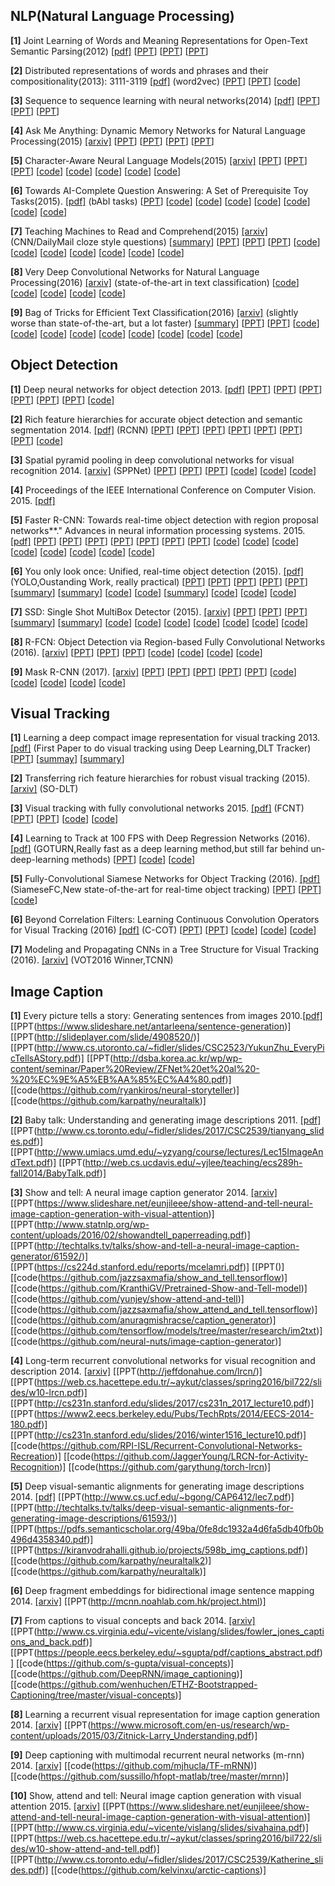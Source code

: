 **NLP(Natural Language Processing)**
----------------------------------

**[1]** Joint Learning of Words and Meaning Representations for Open-Text Semantic Parsing(2012) [[pdf]](https://www.hds.utc.fr/~bordesan/dokuwiki/lib/exe/fetch.php?id=en%3Apubli&cache=cache&media=en:bordes12aistats.pdf)
    [[PPT](https://www.slideshare.net/kushalarora11/nn-kb)] [[PPT](http://slideplayer.com/slide/5270778/)] [[PPT](https://cilvr.cs.nyu.edu/lib/exe/fetch.php?media=deeplearning:2015:dl-nyu-bordes.pdf)]
    
**[2]** Distributed representations of words and phrases and their compositionality(2013): 3111-3119 [[pdf]](http://papers.nips.cc/paper/5021-distributed-representations-of-words-and-phrases-and-their-compositionality.pdf) (word2vec)
   [[PPT](http://people.ee.duke.edu/~lcarin/ChunyuanLi4.17.2015.pdf)] [[PPT](http://www.coli.uni-saarland.de/courses/comsem-15/material/Slides_Yauhen.pdf)] [[code](https://github.com/deborausujono/word2vecpy)]
   
**[3]** Sequence to sequence learning with neural networks(2014) [[pdf]](http://papers.nips.cc/paper/5346-sequence-to-sequence-learning-with-neural-networks.pdf)
   [[PPT](http://www.phontron.com/slides/neubig14taiwa11.pdf)] [[PPT](https://www.slideshare.net/indicods/general-sequence-learning-with-recurrent-neural-networks-for-next-ml)] [[PPT](https://www.slideshare.net/quangntta/sequence-to-sequence-learning-with-neural-networks)]
   
**[4]** Ask Me Anything: Dynamic Memory Networks for Natural Language Processing(2015) [[arxiv]](https://arxiv.org/abs/1506.07285)
   [[PPT](http://www.thespermwhale.com/jaseweston/icml2016/)] [[PPT](http://on-demand.gputechconf.com/gtc/2016/presentation/s6861-stephen-merity-dynamic-memory-networks.pdf)] [[PPT](https://www.slideshare.net/carpedm20/deep-reasoning)] [[PPT](http://www.icassp2016.org/SP16_PlenaryDeng_Slides.pdf)]
   
**[5]** Character-Aware Neural Language Models(2015) [[arxiv]](https://arxiv.org/abs/1508.06615)
   [[PPT](https://people.csail.mit.edu/dsontag/papers/kim_etal_AAAI16_slides.pdf)] [[PPT](https://web.stanford.edu/class/cs224n/lectures/cs224n-2017-lecture13-highlight.pdf)] [[PPT](https://nlp.seas.harvard.edu/slides/aaai16.pdf)] [[code](https://github.com/carpedm20/lstm-char-cnn-tensorflow)] [[code](https://github.com/yoonkim/lstm-char-cnn)] [[code](https://github.com/jarfo/kchar)] [[code](https://github.com/jarfo/kchar)] [[code](https://github.com/dhyeon/character-aware-neural-language-models)]
   
**[6]** Towards AI-Complete Question Answering: A Set of Prerequisite Toy Tasks(2015). [[pdf]](https://arxiv.org/abs/1502.05698) (bAbI tasks) 
  [[PPT](http://www.thespermwhale.com/jaseweston/icml2016/icml2016-memnn-tutorial.pdf)] [[code](https://github.com/facebook/bAbI-tasks)] [[code](https://github.com/vinhkhuc/MemN2N-babi-python)] [[code](https://github.com/Smerity/keras_qa)] [[code](https://github.com/siddk/relation-network)] [[code](https://github.com/ishalyminov/babi_tools)] [[code](https://github.com/raviraju/NLP_QA_Project)] [[code]()] 
  
**[7]** Teaching Machines to Read and Comprehend(2015) [[arxiv]](https://arxiv.org/abs/1506.03340) (CNN/DailyMail cloze style questions) 
   [[summary](https://github.com/dennybritz/deeplearning-papernotes/blob/master/notes/teaching-machines-to-read-and-comprehend.md)] [[PPT](http://www.karlmoritz.com/publications)] [[PPT](http://lxmls.it.pt/2015/lxmls15.pdf)] [[PPT](http://egrefen.com/docs/HowMuchLinguistics2015.pdf)] [[code](https://github.com/thomasmesnard/DeepMind-Teaching-Machines-to-Read-and-Comprehend)] [[code](https://github.com/adbrebs/rnn_reader)] [[code](https://github.com/carpedm20/attentive-reader-tensorflow)] [[code](https://github.com/lhoang29/attentive-reader)] [[code](https://github.com/deepmind/rc-data)] [[code](https://github.com/soroushmehr/DeepMind-Teaching-Machines-to-Read-and-Comprehend?files=1)] [[code](https://github.com/KHN190/machine_compreh)]
   
**[8]** Very Deep Convolutional Networks for Natural Language Processing(2016) [[arxiv]](https://arxiv.org/abs/1606.01781) (state-of-the-art in text classification) [[code](https://github.com/lethienhoa/Very-Deep-Convolutional-Networks-for-Natural-Language-Processing)] [[code](https://github.com/geduo15/Very-Deep-Convolutional-Networks-for-Natural-Language-Processing-in-tensorflow)] [[code](https://github.com/geduo15/Very-Deep-Convolutional-Networks-for-Natural-Language-Processing-in-tensorflow/blob/master/Very-Deep-Convolutional-Networks-for-Text-Classification.ipynb)] [[code](https://github.com/hyperlex/vdcnn)] [[code](https://github.com/giacbrd/ShallowLearn)]
  
**[9]** Bag of Tricks for Efficient Text Classification(2016) [[arxiv]](https://arxiv.org/abs/1607.01759) (slightly worse than state-of-the-art, but a lot faster)
   [[summary](https://gist.github.com/shagunsodhani/432746f15889f7f4a798bf7f9ec4b7d8)] [[PPT](https://www.slideshare.net/lvcs_ucu/fasttext)] [[PPT](https://web.stanford.edu/class/cs224n/lectures/cs224n-2017-lecture5-highlight.pdf)] [[code](https://github.com/facebookresearch/fastText)] [[code](https://github.com/poliglot/fasttext)] [[code](https://github.com/vrasneur/FastRText)] [[code](https://github.com/brightmart/text_classification)] [[code](https://github.com/salestock/fastText.py)] [[code](https://github.com/kemaswill/fasttext_torch)] [[code](https://github.com/vinhkhuc/JFastText)] [[code](https://github.com/sjhddh/fastText)] [[code](https://github.com/giacbrd/ShallowLearn)]
  
**Object Detection**
----------------------

**[1]** Deep neural networks for object detection 2013. [[pdf]](http://papers.nips.cc/paper/5207-deep-neural-networks-for-object-detection.pdf) [[PPT](https://courses.cs.washington.edu/courses/cse590v/14au/cse590v_wk1_rcnn.pdf)] [[PPT](http://mmlab.ie.cuhk.edu.hk/resources/deep_learning/overview.pdf)] [[PPT](http://slazebni.cs.illinois.edu/spring17/lec07_detection.pdf)] [[PPT](http://www.isba2015.org/files/Deep_Learning_ISBA_2015.pdf)] [[PPT](https://cbmm.mit.edu/sites/default/files/documents/deep_neural_networks_tutorial.pdf)] [[PPT](https://github.com/gopala-kr/summary/blob/master/summaries/Week-4/Object%20Detection/lec6a.ppt)] [[code](https://github.com/Sapphirine/Object_Detection_With_Deep_Neural_Networks)]

**[2]** Rich feature hierarchies for accurate object detection and semantic segmentation 2014. [[pdf]](http://www.cv-foundation.org/openaccess/content_cvpr_2014/papers/Girshick_Rich_Feature_Hierarchies_2014_CVPR_paper.pdf) (RCNN) [[PPT](http://www.image-net.org/challenges/LSVRC/2013/slides/r-cnn-ilsvrc2013-workshop.pdf)] [[PPT](http://web.cs.ucdavis.edu/~yjlee/teaching/ecs289h-fall2014/CollinMcCarthy_RCNN.pdf)] [[PPT](http://slideplayer.com/slide/9209010/)] [[PPT](http://slideplayer.com/slide/1578290/)] [[PPT](https://github.com/gopala-kr/summary/blob/master/summaries/Week-4/Object%20Detection/Rich%20feature%20hierarchies%20for%20accurate%20object%20detection%20and%20semantic%20segmentation.pptx)] [[PPT](https://github.com/gopala-kr/summary/blob/master/summaries/Week-4/Object%20Detection/hossein_009_slides.pptx)] [[PPT](http://vision.cs.utexas.edu/381V-spring2016/slides/zheng-paper.pdf)] [[code](https://github.com/rbgirshick/rcnn)] 

**[3]** Spatial pyramid pooling in deep convolutional networks for visual recognition 2014. [[arxiv]](http://arxiv.org/pdf/1406.4729) (SPPNet) [[PPT](http://image-net.org/challenges/LSVRC/2014/slides/sppnet_ilsvrc2014.pdf)] [[PPT](https://github.com/gopala-kr/summary/blob/master/summaries/Week-4/Object%20Detection/Spatial%20Pyramid%20Pooling%20in%20Deep%20Convolutional%20Networks%20for%20Visual%20Recognition.pptx)] [[PPT](http://slideplayer.com/slide/5277459/)] [[code](https://github.com/ShaoqingRen/SPP_net)] [[code](https://github.com/yhenon/keras-spp)] [[code](http://codegists.com/code/tensorflow-spatial-pyramid-pooling/)] 

**[4]**  Proceedings of the IEEE International Conference on Computer Vision. 2015. [[pdf]](https://pdfs.semanticscholar.org/8f67/64a59f0d17081f2a2a9d06f4ed1cdea1a0ad.pdf)  

**[5]** Faster R-CNN: Towards real-time object detection with region proposal networks**." Advances in neural information processing systems. 2015. [[pdf]](http://papers.nips.cc/paper/5638-analysis-of-variational-bayesian-latent-dirichlet-allocation-weaker-sparsity-than-map.pdf) [[PPT](https://www.slideshare.net/xavigiro/faster-rcnn-towards-realtime-object-detection-with-region-proposal-networks)] [[PPT](https://pdfs.semanticscholar.org/b24f/1f7e922ff9790091426d36622f4f03f04059.pdf)] [[PPT](http://imatge-upc.github.io/telecombcn-2016-dlcv/slides/D3L4-objects.pdf)] [[PPT](https://github.com/gopala-kr/summary/blob/master/summaries/Week-4/Object%20Detection/rcnn_detection.pptx)] [[PPT](https://courses.engr.illinois.edu/ece420/sp2017/iccv2015_tutorial_convolutional_feature_maps_kaiminghe.pdf)] [[PPT](https://web.cs.hacettepe.edu.tr/~aykut/classes/spring2016/bil722/slides/w05-FasterR-CNN.pdf)] [[PPT](http://www.micc.unifi.it/bagdanov/pdfs/fast-rcnn-slides.pdf)] [[code](https://github.com/ShaoqingRen/faster_rcnn)] [[code](https://github.com/rbgirshick/py-faster-rcnn)] [[code](https://github.com/smallcorgi/Faster-RCNN_TF)] [[code](https://github.com/sridhar912/tsr-py-faster-rcnn)] [[code](https://github.com/yhenon/keras-frcnn)] [[code](https://github.com/longcw/faster_rcnn_pytorch)] [[code](https://github.com/endernewton/tf-faster-rcnn)] [[code](https://github.com/pengxj/action-faster-rcnn)]

**[6]** You only look once: Unified, real-time object detection (2015). [[pdf]](http://homes.cs.washington.edu/~ali/papers/YOLO.pdf) (YOLO,Oustanding Work, really practical) [[PPT](https://www.slideshare.net/xavigiro/you-only-look-once-unified-realtime-object-detection)] [[PPT](https://www.slideshare.net/TaegyunJeon1/pr12-you-only-look-once-yolo-unified-realtime-object-detection)] [[PPT](https://medium.com/towards-data-science/yolo-you-only-look-once-real-time-object-detection-explained-492dc9230006)] [[PPT](http://sglab.kaist.ac.kr/~sungeui/IR/Presentation/first_2016/%EA%B0%95%EB%AF%BC%EC%B2%A0.pdf)] [[PPT](https://github.com/gopala-kr/summary/blob/master/summaries/Week-4/Object%20Detection/Presentation%20on%2009_16_2016%20by%20wenchi.pptx)] [[summary](https://github.com/abhshkdz/papers/blob/master/reviews/you-only-look-once-unified-real-time-object-detection.md)] [[summary](https://github.com/pjreddie/darknet/wiki/YOLO:-Real-Time-Object-Detection)] [[code](https://github.com/leggedrobotics/darknet_ros)] [[code](https://github.com/frischzenger/yolo-windows)] [[summary](https://github.com/aleju/papers/blob/master/neural-nets/YOLO.md)] [[code](https://pjreddie.com/darknet/yolo/)] [[code](https://pjreddie.com/darknet/yolo/)] [[code](https://github.com/unsky/yolo-for-windows-v2)] 

**[7]** SSD: Single Shot MultiBox Detector (2015). [[arxiv]](http://arxiv.org/pdf/1512.02325) [[PPT](https://www.slideshare.net/xavigiro/ssd-single-shot-multibox-detector)] [[PPT](https://www.slideshare.net/nmhkahn/single-shot-multibox-detector)] [[PPT](https://medium.com/@ManishChablani/ssd-single-shot-multibox-detector-explained-38533c27f75f)]  [[summary](https://github.com/Lab41/attalos/wiki/SSD)] [[summary](https://github.com/intel/caffe/wiki/SSD:-Single-Shot-MultiBox-Detector)] [[code](https://github.com/weiliu89/caffe/tree/ssd)] [[code](https://github.com/balancap/SSD-Tensorflow)] [[code](https://github.com/zhreshold/mxnet-ssd)] [[code](https://github.com/amdegroot/ssd.pytorch)] [[code](https://github.com/perrying/ssd-torch7)] [[code](https://github.com/rykov8/ssd_keras)] [[code](https://github.com/mks0601/SSD-Single-Shot-MultiBox-Detector)] 

**[8]** R-FCN: Object Detection via
Region-based Fully Convolutional Networks (2016). [[arxiv]](https://arxiv.org/abs/1605.06409) [[PPT](https://www.robots.ox.ac.uk/~vgg/rg/slides/vgg_rg_16_feb_2017_rfcn.pdf)] [[PPT](https://handong1587.github.io/deep_learning/2015/10/09/object-detection.html)] [[PPT](http://people.ee.duke.edu/~lcarin/Kevin9.29.2017.pdf)]  [[code](https://github.com/daijifeng001/R-FCN)] [[code](https://github.com/YuwenXiong/py-R-FCN)] [[code](https://github.com/giorking/mx-rfcn)] [[code](https://github.com/PureDiors/pytorch_RFCN)]

**[9]** Mask R-CNN (2017). [[arxiv]](https://arxiv.org/abs/1703.06870) [[PPT]()] [[PPT]()] [[PPT]()] [[PPT]()] [[PPT]()] [[code](https://github.com/CharlesShang/FastMaskRCNN)] [[code](https://github.com/matterport/Mask_RCNN)] [[code](https://github.com/felixgwu/mask_rcnn_pytorch)] [[code](https://github.com/jasjeetIM/Mask-RCNN)]  [[code](https://github.com/TuSimple/mx-maskrcnn)]

**Visual Tracking**
----------------

**[1]** Learning a deep compact image representation for visual tracking 2013. [[pdf]](http://papers.nips.cc/paper/5192-learning-a-deep-compact-image-representation-for-visual-tracking.pdf) (First Paper to do visual tracking using Deep Learning,DLT Tracker)  [[PPT](http://mac.xmu.edu.cn/valse2017/ppt/APR/valse-2017-tracking_wy.pdf)] [[summay](https://github.com/handong1587/handong1587.github.io/blob/master/_posts/deep_learning/2015-10-09-tracking.md)] [[summary](https://github.com/foolwood/benchmark_results)]

**[2]** Transferring rich feature hierarchies for robust visual tracking (2015). [[arxiv]](http://arxiv.org/pdf/1501.04587) (SO-DLT) 

**[3]** Visual tracking with fully convolutional networks 2015. [[pdf]](http://www.cv-foundation.org/openaccess/content_iccv_2015/papers/Wang_Visual_Tracking_With_ICCV_2015_paper.pdf) (FCNT) [[PPT](http://cvlab.postech.ac.kr/~bhhan/class/cse703r_2016s/csed703r_lecture6.pdf)] [[PPT](https://www.camdemy.com/media/22088)]  [[code](https://github.com/torrvision/siamfc-tf)] [[code](https://github.com/scott89/FCNT)]

**[4]** Learning to Track at 100 FPS with Deep Regression Networks (2016). [[pdf]](http://arxiv.org/pdf/1604.01802) (GOTURN,Really fast as a deep learning method,but still far behind un-deep-learning methods) [[PPT](http://16623.courses.cs.cmu.edu/slides/Lecture_17.pdf)]  [[code](https://github.com/autocyz/concise-GOTURN)] [[code](https://github.com/davheld/GOTURN)]

**[5]** Fully-Convolutional Siamese Networks for Object Tracking (2016). [[pdf]](https://arxiv.org/pdf/1606.09549) (SiameseFC,New state-of-the-art for real-time object tracking) [[PPT](http://16423.courses.cs.cmu.edu/slides/Spring_2017/Lecture_22.pdf)]  [[PPT](http://www.ittc.ku.edu/cviu/presentation/SiameseFC_10212016.pdf)][[code](https://github.com/bertinetto/siamese-fc)]

**[6]** Beyond Correlation Filters: Learning Continuous Convolution Operators for Visual Tracking (2016) [[pdf]](http://www.cvl.isy.liu.se/research/objrec/visualtracking/conttrack/C-COT_ECCV16.pdf) (C-COT)  [[PPT](https://pdfs.semanticscholar.org/c07a/8c62d4e9fd82f2e67a22374735b35893fbf9.pdf)] [[PPT](http://wasp-sweden.org/custom/uploads/2017/03/MartinDanelljan-poster.pdf)] [[code](https://github.com/martin-danelljan/ECO)] [[code]()] [[code](https://github.com/martin-danelljan/Continuous-ConvOp)]

**[7]** Modeling and Propagating CNNs in a Tree Structure for Visual Tracking (2016). [[arxiv]](https://arxiv.org/pdf/1608.07242) (VOT2016 Winner,TCNN)  

**Image Caption**
----------------
**[1]** Every picture tells a story: Generating sentences from images 2010.[[pdf]](https://www.cs.cmu.edu/~afarhadi/papers/sentence.pdf) [[PPT(https://www.slideshare.net/antarleena/sentence-generation)] [[PPT(http://slideplayer.com/slide/4908520/)] [[PPT(http://www.cs.utoronto.ca/~fidler/slides/CSC2523/YukunZhu_EveryPicTellsAStory.pdf)] [[PPT(http://dsba.korea.ac.kr/wp/wp-content/seminar/Paper%20Review/ZFNet%20et%20al%20-%20%EC%9E%A5%EB%AA%85%EC%A4%80.pdf)] [[code(https://github.com/ryankiros/neural-storyteller)] [[code(https://github.com/karpathy/neuraltalk)]

**[2]** Baby talk: Understanding and generating image descriptions 2011. [[pdf]](http://tamaraberg.com/papers/generation_cvpr11.pdf) [[PPT(http://www.cs.toronto.edu/~fidler/slides/2017/CSC2539/tianyang_slides.pdf)] [[PPT(http://www.umiacs.umd.edu/~yzyang/course/lectures/Lec15ImageAndText.pdf)] [[PPT(http://web.cs.ucdavis.edu/~yjlee/teaching/ecs289h-fall2014/BabyTalk.pdf)] 

**[3]** Show and tell: A neural image caption generator 2014. [[arxiv]](https://arxiv.org/pdf/1411.4555.pdf) [[PPT(https://www.slideshare.net/eunjileee/show-attend-and-tell-neural-image-caption-generation-with-visual-attention)] [[PPT(http://www.statnlp.org/wp-content/uploads/2016/02/showandtell_paperreading.pdf)] [[PPT(http://techtalks.tv/talks/show-and-tell-a-neural-image-caption-generator/61592/)] [[PPT(https://cs224d.stanford.edu/reports/mcelamri.pdf)] [[PPT()] [[code(https://github.com/jazzsaxmafia/show_and_tell.tensorflow)] [[code(https://github.com/KranthiGV/Pretrained-Show-and-Tell-model)] [[code(https://github.com/yunjey/show-attend-and-tell)] [[code(https://github.com/jazzsaxmafia/show_attend_and_tell.tensorflow)] [[code(https://github.com/anuragmishracse/caption_generator)] [[code(https://github.com/tensorflow/models/tree/master/research/im2txt)] [[code(https://github.com/neural-nuts/image-caption-generator)]

**[4]** Long-term recurrent convolutional networks for visual recognition and description 2014. [[arxiv]](https://arxiv.org/pdf/1411.4389.pdf) [[PPT(http://jeffdonahue.com/lrcn/)] [[PPT(https://web.cs.hacettepe.edu.tr/~aykut/classes/spring2016/bil722/slides/w10-lrcn.pdf)] [[PPT(http://cs231n.stanford.edu/slides/2017/cs231n_2017_lecture10.pdf)] [[PPT(https://www2.eecs.berkeley.edu/Pubs/TechRpts/2014/EECS-2014-180.pdf)] [[PPT(http://cs231n.stanford.edu/slides/2016/winter1516_lecture10.pdf)] [[code(https://github.com/RPI-ISL/Recurrent-Convolutional-Networks-Recreation)] [[code(https://github.com/JaggerYoung/LRCN-for-Activity-Recognition)] [[code(https://github.com/garythung/torch-lrcn)]

**[5]** Deep visual-semantic alignments for generating image descriptions 2014. [[pdf]](https://cs.stanford.edu/people/karpathy/cvpr2015.pdf) [[PPT(http://www.cs.ucf.edu/~bgong/CAP6412/lec7.pdf)] [[PPT(http://techtalks.tv/talks/deep-visual-semantic-alignments-for-generating-image-descriptions/61593/)] [[PPT(https://pdfs.semanticscholar.org/49ba/0fe8dc1932a4d6fa5db40fb0b496d4358340.pdf)] [[PPT(https://kiranvodrahalli.github.io/projects/598b_img_captions.pdf)] [[code(https://github.com/karpathy/neuraltalk2)] [[code(https://github.com/karpathy/neuraltalk)]


**[6]** Deep fragment embeddings for bidirectional image sentence mapping 2014. [[arxiv]](https://arxiv.org/pdf/1406.5679v1.pdf) [[PPT(http://mcnn.noahlab.com.hk/project.html)] 

**[7]** From captions to visual concepts and back 2014. [[arxiv]](https://arxiv.org/pdf/1411.4952v3.pdf) [[PPT(http://www.cs.virginia.edu/~vicente/vislang/slides/fowler_jones_captions_and_back.pdf)] [[PPT(https://people.eecs.berkeley.edu/~sgupta/pdf/captions_abstract.pdf)]  [[code(https://github.com/s-gupta/visual-concepts)] [[code(https://github.com/DeepRNN/image_captioning)] [[code(https://github.com/wenhuchen/ETHZ-Bootstrapped-Captioning/tree/master/visual-concepts)]

**[8]** Learning a recurrent visual representation for image caption generation 2014. [[arxiv]](https://arxiv.org/pdf/1411.5654v1.pdf) [[PPT(https://www.microsoft.com/en-us/research/wp-content/uploads/2015/03/Zitnick-Larry_Understanding.pdf)] 

**[9]** Deep captioning with multimodal recurrent neural networks (m-rnn) 2014. [[arxiv]](https://arxiv.org/pdf/1412.6632v5.pdf) [[code(https://github.com/mjhucla/TF-mRNN)]  [[code(https://github.com/sussillo/hfopt-matlab/tree/master/mrnn)]

**[10]** Show, attend and tell: Neural image caption generation with visual attention 2015. [[arxiv]](https://arxiv.org/pdf/1502.03044v3.pdf) [[PPT(https://www.slideshare.net/eunjileee/show-attend-and-tell-neural-image-caption-generation-with-visual-attention)] [[PPT(http://www.cs.virginia.edu/~vicente/vislang/slides/sivahaina.pdf)] [[PPT(https://web.cs.hacettepe.edu.tr/~aykut/classes/spring2016/bil722/slides/w10-show-attend-and-tell.pdf)] [[PPT(http://www.cs.toronto.edu/~fidler/slides/2017/CSC2539/Katherine_slides.pdf)] [[code(https://github.com/kelvinxu/arctic-captions)] 
